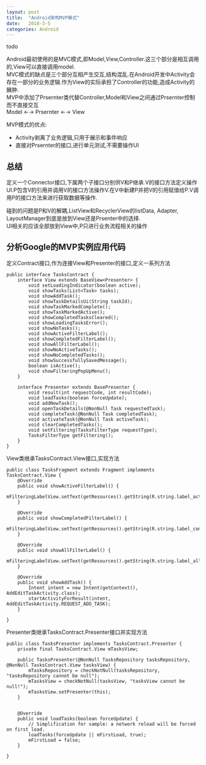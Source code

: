 ```yaml
---
layout: post
title:  "Android架构MVP模式"
date:   2018-3-5
categories: Android
---
```

todo

Android最初使用的是MVC模式,即Model,View,Controller.这三个部分是相互调用的,View可以直接调用model.    
MVC模式的缺点是三个部分互相产生交互,结构混乱.在Android开发中Activity会存在一部分的业务逻辑.作为View的实际承担了Controller的功能,造成Activity的臃肿.    
MVP中添加了Prsernter类代替Controller,Model和View之间通过Prsernter控制而不直接交互    
Model ←→ Prsernter ←→ View

MVP模式的优点:    

* Activity剥离了业务逻辑,只用于展示和事件响应
* 直接对Prsernter的接口,进行单元测试,不需要操作UI

## 总结

定义一个Connector接口,下属两个子接口分别供V和P继承.V的接口方法定义操作UI.P包含V的引用并调用V的接口方法操作V.在V中新建P并把V的引用赋值给P.V调用P的接口方法来进行获取数据等操作.

碰到的问题是P和V的解耦,ListView和RecyclerView的listData, Adapter, LayoutManager到底是放到View还是Prsenter中的选择.     
UI相关的应该全部放到View中,P只进行业务流程相关的操作

## 分析Google的MVP实例应用代码

定义Contract接口,作为连接View和Presenter的接口,定义一系列方法

    public interface TasksContract {
        interface View extends BaseView<Presenter> {
            void setLoadingIndicator(boolean active);
            void showTasks(List<Task> tasks);
            void showAddTask();
            void showTaskDetailsUi(String taskId);
            void showTaskMarkedComplete();
            void showTaskMarkedActive();
            void showCompletedTasksCleared();
            void showLoadingTasksError();
            void showNoTasks();
            void showActiveFilterLabel();
            void showCompletedFilterLabel();
            void showAllFilterLabel();
            void showNoActiveTasks();
            void showNoCompletedTasks();
            void showSuccessfullySavedMessage();
            boolean isActive();
            void showFilteringPopUpMenu();
        }

        interface Presenter extends BasePresenter {
            void result(int requestCode, int resultCode);
            void loadTasks(boolean forceUpdate);
            void addNewTask();
            void openTaskDetails(@NonNull Task requestedTask);
            void completeTask(@NonNull Task completedTask);
            void activateTask(@NonNull Task activeTask);
            void clearCompletedTasks();
            void setFiltering(TasksFilterType requestType);
            TasksFilterType getFiltering();
        }
    }

View类继承TasksContract.View接口,实现方法

    public class TasksFragment extends Fragment implements TasksContract.View {
        @Override
        public void showActiveFilterLabel() {
            mFilteringLabelView.setText(getResources().getString(R.string.label_active));
        }

        @Override
        public void showCompletedFilterLabel() {
            mFilteringLabelView.setText(getResources().getString(R.string.label_completed));
        }

        @Override
        public void showAllFilterLabel() {
            mFilteringLabelView.setText(getResources().getString(R.string.label_all));
        }

        @Override
        public void showAddTask() {
            Intent intent = new Intent(getContext(), AddEditTaskActivity.class);
            startActivityForResult(intent, AddEditTaskActivity.REQUEST_ADD_TASK);
        }

    }

Presenter类继承TasksContract.Presenter接口并实现方法

    public class TasksPresenter implements TasksContract.Presenter {
        private final TasksContract.View mTasksView;

        public TasksPresenter(@NonNull TasksRepository tasksRepository, @NonNull TasksContract.View tasksView) {
            mTasksRepository = checkNotNull(tasksRepository, "tasksRepository cannot be null");
            mTasksView = checkNotNull(tasksView, "tasksView cannot be null!");
            mTasksView.setPresenter(this);
        }


        @Override
        public void loadTasks(boolean forceUpdate) {
            // Simplification for sample: a network reload will be forced on first load.
            loadTasks(forceUpdate || mFirstLoad, true);
            mFirstLoad = false;
        }
        
    }